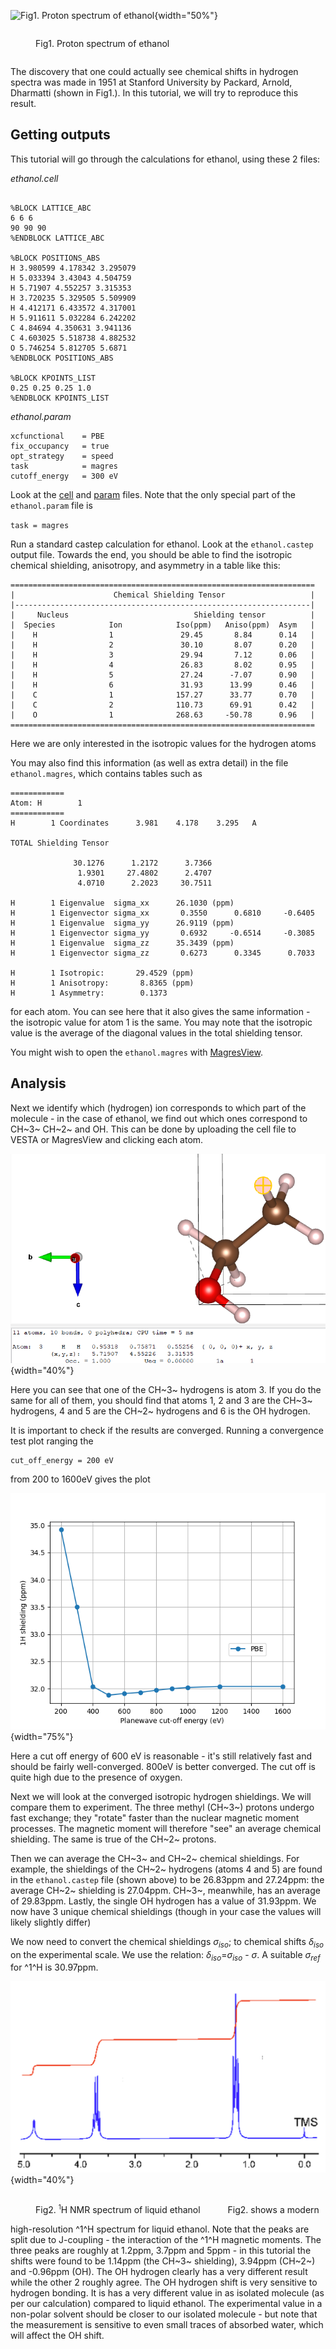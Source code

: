 ![Fig1. Proton spectrum of ethanol](../img/nmr_tut1.png){width="50%"}
<figure style="display: inline-block;">
  <figcaption style="text-align: left;">Fig1. Proton spectrum of ethanol</figcaption>
</figure>



The discovery that one could actually see chemical shifts in hydrogen spectra was made in 1951 at Stanford University by Packard, Arnold, Dharmatti (shown in Fig1.). In this tutorial, we will try to reproduce this result.  


## Getting outputs

This tutorial will go through the calculations for ethanol, using these 2 files:

*ethanol.cell*
```

%BLOCK LATTICE_ABC
6 6 6
90 90 90
%ENDBLOCK LATTICE_ABC

%BLOCK POSITIONS_ABS
H 3.980599 4.178342 3.295079
H 5.033394 3.43043 4.504759
H 5.71907 4.552257 3.315353
H 3.720235 5.329505 5.509909
H 4.412171 6.433572 4.317001
H 5.911611 5.032284 6.242202
C 4.84694 4.350631 3.941136
C 4.603025 5.518738 4.882532
O 5.746254 5.812705 5.6871
%ENDBLOCK POSITIONS_ABS

%BLOCK KPOINTS_LIST
0.25 0.25 0.25 1.0
%ENDBLOCK KPOINTS_LIST
```

*ethanol.param* <a name ="ethanol.param"></a>
```
xcfunctional    = PBE
fix_occupancy   = true
opt_strategy    = speed
task            = magres
cutoff_energy   = 300 eV
```

Look at the [cell](../../documentation/Input_Files/cell_file.md) and [param](../../documentation/Input_Files/param_file.md) files. Note that the only special part of the `ethanol.param` file is

`task = magres`

Run a standard castep calculation for ethanol. Look at the `ethanol.castep` output file. Towards the end, you should be able to find the isotropic chemical shielding, anisotropy, and asymmetry in a table like this:
<a name="ethanol_result"></a>
 ```
 ====================================================================
 |                      Chemical Shielding Tensor                   |
 |------------------------------------------------------------------|
 |     Nucleus                            Shielding tensor          |
 |  Species            Ion            Iso(ppm)   Aniso(ppm)  Asym   |
 |    H                1               29.45       8.84      0.14   |
 |    H                2               30.10       8.07      0.20   |
 |    H                3               29.94       7.12      0.06   |
 |    H                4               26.83       8.02      0.95   |
 |    H                5               27.24      -7.07      0.90   |
 |    H                6               31.93      13.99      0.46   |
 |    C                1              157.27      33.77      0.70   |
 |    C                2              110.73      69.91      0.42   |
 |    O                1              268.63     -50.78      0.96   |
 ====================================================================

 ```
 Here we are only interested in the isotropic values for the hydrogen atoms


You may also find this information (as well as extra detail) in the file `ethanol.magres`, which contains tables such as
```
============
Atom: H        1
============
H        1 Coordinates      3.981    4.178    3.295   A

TOTAL Shielding Tensor

              30.1276      1.2172      3.7366
               1.9301     27.4802      2.4707
               4.0710      2.2023     30.7511

H        1 Eigenvalue  sigma_xx      26.1030 (ppm)
H        1 Eigenvector sigma_xx       0.3550      0.6810     -0.6405
H        1 Eigenvalue  sigma_yy      26.9119 (ppm)
H        1 Eigenvector sigma_yy       0.6932     -0.6514     -0.3085
H        1 Eigenvalue  sigma_zz      35.3439 (ppm)
H        1 Eigenvector sigma_zz       0.6273      0.3345      0.7033

H        1 Isotropic:       29.4529 (ppm)
H        1 Anisotropy:       8.8365 (ppm)
H        1 Asymmetry:        0.1373
```
for each atom. You can see here that it also gives the same information - the isotropic value for atom 1 is the same. You may note that the isotropic value is the average of the diagonal values in the total shielding tensor.

You might wish to open the `ethanol.magres` with [MagresView](https://www.ccpnc.ac.uk/magresview/magresview/magres_view.html?JS).

## Analysis

Next we identify which (hydrogen) ion corresponds to which part of the molecule - in the case of ethanol, we find out which ones correspond to CH~3~ CH~2~ and OH.
This can be done by uploading the cell file to VESTA or MagresView and clicking each atom.

![NMR vesta demonstration](../img/NMR_vesta_demonstration.png){width="40%"}

Here you can see that one of the CH~3~ hydrogens is atom 3. If you do the same for all of them, you should find that atoms 1, 2 and 3 are the CH~3~ hydrogens, 4 and 5 are the CH~2~ hydrogens and 6 is the OH hydrogen.

It is important to check if the results are converged. Running a convergence test plot ranging the
~~~
cut_off_energy = 200 eV
~~~
from 200 to 1600eV gives the plot

 ![Ethanol convergence plot](../img/ethanol_convergence.png){width="75%"}


Here a cut off energy of 600 eV is reasonable - it's still relatively fast and should be fairly well-converged. 800eV is better converged. The cut off is quite high due to the presence of oxygen.

Next we will look at the converged isotropic hydrogen shieldings. We will compare them to experiment. The three methyl (CH~3~) protons undergo fast exchange; they "rotate" faster than the nuclear magnetic moment processes. The magnetic moment will therefore "see" an average chemical shielding. The same is true of the CH~2~ protons.

Then we can average the CH~3~ and CH~2~ chemical shieldings. For example, the shieldings of the CH~2~ hydrogens (atoms 4 and 5) are found in the `ethanol.castep` file (shown above) to be 26.83ppm and 27.24ppm: the average CH~2~ shielding is 27.04ppm. CH~3~, meanwhile, has an average of 29.83ppm. Lastly, the single OH hydrogen has a value of 31.93ppm. We now have 3 unique chemical shieldings (though in your case the values will likely slightly differ)

<a name="equation"></a>
We now need to convert the chemical shieldings $\sigma_{iso}$; to chemical shifts $\delta_{iso}$ on the experimental scale. We use the relation:  $\delta_{iso}$=$\sigma_{iso}$ - $\sigma$.
A suitable $\sigma_{ref}$ for ^1^H is 30.97ppm.



![Fig2. H NMR spectrum of liquid ethanol](../img/nmr_tut2.png){width="40%"}

<figure Fig2 style="display: inline-block;">
  <figcaption style="text-align: left;">Fig2. <sup><small>1</small></sup>H NMR spectrum of liquid ethanol</figcaption>
</figure>
 Fig2. shows a modern high-resolution ^1^H spectrum for liquid ethanol. Note that the peaks are split due to J-coupling - the interaction of the ^1^H magnetic moments. The three peaks are roughly at 1.2ppm, 3.7ppm and 5ppm - in this tutorial the shifts were found to be 1.14ppm (the CH~3~ shielding), 3.94ppm (CH~2~) and -0.96ppm (OH). The OH hydrogen clearly has a very different result while the other 2 roughly agree. The OH hydrogen shift is very sensitive to hydrogen bonding. It is has a very different value in as isolated molecule (as per our calculation) compared to liquid ethanol. The experimental value in a non-polar solvent should be closer to our isolated molecule - but note that the measurement is sensitive to even small traces of absorbed water, which will affect the OH shift.

